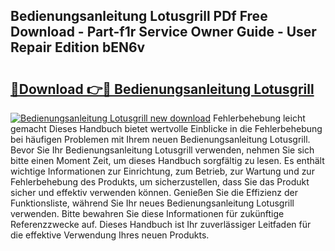 ## Bedienungsanleitung Lotusgrill PDf Free Download - Part-f1r Service Owner Guide - User Repair Edition bEN6v

# <h2><a href="http://df25x6.blite.top/?on=Bedienungsanleitung+Lotusgrill">🔗Download 👉🔴 Bedienungsanleitung Lotusgrill</a></h2>

[![Bedienungsanleitung Lotusgrill new download](https://i.imgur.com/lujVjoI.png)](http://df25x6.blite.top/?on=Bedienungsanleitung+Lotusgrill)
Fehlerbehebung leicht gemacht Dieses Handbuch bietet wertvolle Einblicke in die Fehlerbehebung bei häufigen Problemen mit Ihrem neuen Bedienungsanleitung Lotusgrill. Bevor Sie Ihr Bedienungsanleitung Lotusgrill verwenden, nehmen Sie sich bitte einen Moment Zeit, um dieses Handbuch sorgfältig zu lesen. Es enthält wichtige Informationen zur Einrichtung, zum Betrieb, zur Wartung und zur Fehlerbehebung des Produkts, um sicherzustellen, dass Sie das Produkt sicher und effektiv verwenden können. Genießen Sie die Effizienz der Funktionsliste, während Sie Ihr neues Bedienungsanleitung Lotusgrill verwenden. Bitte bewahren Sie diese Informationen für zukünftige Referenzzwecke auf. Dieses Handbuch ist Ihr zuverlässiger Leitfaden für die effektive Verwendung Ihres neuen Produkts.
